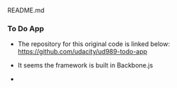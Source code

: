 README.md

### To Do App

- The repository for this original code is linked below:
https://github.com/udacity/ud989-todo-app

- It seems the framework is built in Backbone.js

- 